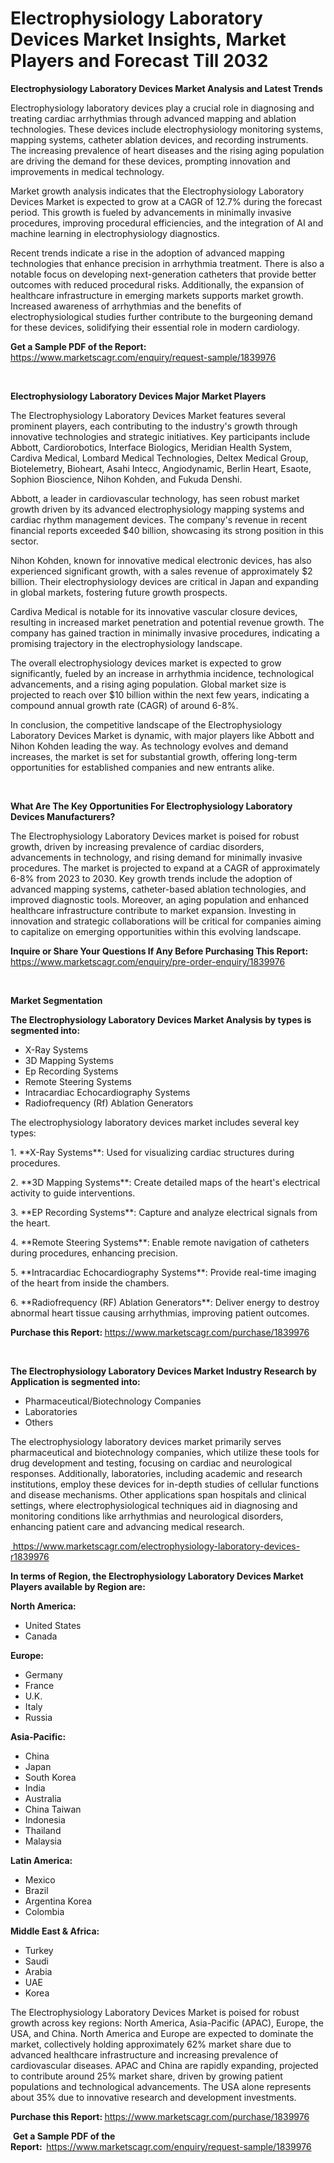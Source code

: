 <p><h1>Electrophysiology Laboratory Devices Market Insights, Market Players and Forecast Till 2032</h1></p><p><strong>Electrophysiology Laboratory Devices Market Analysis and Latest Trends</strong></p>
<p><p>Electrophysiology laboratory devices play a crucial role in diagnosing and treating cardiac arrhythmias through advanced mapping and ablation technologies. These devices include electrophysiology monitoring systems, mapping systems, catheter ablation devices, and recording instruments. The increasing prevalence of heart diseases and the rising aging population are driving the demand for these devices, prompting innovation and improvements in medical technology.</p><p>Market growth analysis indicates that the Electrophysiology Laboratory Devices Market is expected to grow at a CAGR of 12.7% during the forecast period. This growth is fueled by advancements in minimally invasive procedures, improving procedural efficiencies, and the integration of AI and machine learning in electrophysiology diagnostics.</p><p>Recent trends indicate a rise in the adoption of advanced mapping technologies that enhance precision in arrhythmia treatment. There is also a notable focus on developing next-generation catheters that provide better outcomes with reduced procedural risks. Additionally, the expansion of healthcare infrastructure in emerging markets supports market growth. Increased awareness of arrhythmias and the benefits of electrophysiological studies further contribute to the burgeoning demand for these devices, solidifying their essential role in modern cardiology.</p></p>
<p><strong>Get a Sample PDF of the Report:&nbsp;</strong> <a href="https://www.marketscagr.com/enquiry/request-sample/1839976?utm_campaign=3540&utm_medium=2&utm_source=Github&utm_content=ia&utm_term=14042025&utm_id=electrophysiology-laboratory-devices">https://www.marketscagr.com/enquiry/request-sample/1839976</a></p>
<p>&nbsp;</p>
<p><strong>Electrophysiology Laboratory Devices Major Market Players</strong></p>
<p><p>The Electrophysiology Laboratory Devices Market features several prominent players, each contributing to the industry's growth through innovative technologies and strategic initiatives. Key participants include Abbott, Cardiorobotics, Interface Biologics, Meridian Health System, Cardiva Medical, Lombard Medical Technologies, Deltex Medical Group, Biotelemetry, Bioheart, Asahi Intecc, Angiodynamic, Berlin Heart, Esaote, Sophion Bioscience, Nihon Kohden, and Fukuda Denshi.</p><p>Abbott, a leader in cardiovascular technology, has seen robust market growth driven by its advanced electrophysiology mapping systems and cardiac rhythm management devices. The company's revenue in recent financial reports exceeded $40 billion, showcasing its strong position in this sector.</p><p>Nihon Kohden, known for innovative medical electronic devices, has also experienced significant growth, with a sales revenue of approximately $2 billion. Their electrophysiology devices are critical in Japan and expanding in global markets, fostering future growth prospects.</p><p>Cardiva Medical is notable for its innovative vascular closure devices, resulting in increased market penetration and potential revenue growth. The company has gained traction in minimally invasive procedures, indicating a promising trajectory in the electrophysiology landscape.</p><p>The overall electrophysiology devices market is expected to grow significantly, fueled by an increase in arrhythmia incidence, technological advancements, and a rising aging population. Global market size is projected to reach over $10 billion within the next few years, indicating a compound annual growth rate (CAGR) of around 6-8%.</p><p>In conclusion, the competitive landscape of the Electrophysiology Laboratory Devices Market is dynamic, with major players like Abbott and Nihon Kohden leading the way. As technology evolves and demand increases, the market is set for substantial growth, offering long-term opportunities for established companies and new entrants alike.</p></p>
<p>&nbsp;</p>
<p><strong>What Are The Key Opportunities For Electrophysiology Laboratory Devices Manufacturers?</strong></p>
<p><p>The Electrophysiology Laboratory Devices market is poised for robust growth, driven by increasing prevalence of cardiac disorders, advancements in technology, and rising demand for minimally invasive procedures. The market is projected to expand at a CAGR of approximately 6-8% from 2023 to 2030. Key growth trends include the adoption of advanced mapping systems, catheter-based ablation technologies, and improved diagnostic tools. Moreover, an aging population and enhanced healthcare infrastructure contribute to market expansion. Investing in innovation and strategic collaborations will be critical for companies aiming to capitalize on emerging opportunities within this evolving landscape.</p></p>
<p><strong>Inquire or Share Your Questions If Any Before Purchasing This Report:</strong> <a href="https://www.marketscagr.com/enquiry/pre-order-enquiry/1839976?utm_campaign=3540&utm_medium=2&utm_source=Github&utm_content=ia&utm_term=14042025&utm_id=electrophysiology-laboratory-devices">https://www.marketscagr.com/enquiry/pre-order-enquiry/1839976</a></p>
<p>&nbsp;</p>
<p><strong>Market Segmentation</strong></p>
<p><strong>The Electrophysiology Laboratory Devices Market Analysis by types is segmented into:</strong></p>
<p><ul><li>X-Ray Systems</li><li>3D Mapping Systems</li><li>Ep Recording Systems</li><li>Remote Steering Systems</li><li>Intracardiac Echocardiography Systems</li><li>Radiofrequency (Rf) Ablation Generators</li></ul></p>
<p><p>The electrophysiology laboratory devices market includes several key types: </p><p>1. **X-Ray Systems**: Used for visualizing cardiac structures during procedures.</p><p>2. **3D Mapping Systems**: Create detailed maps of the heart's electrical activity to guide interventions.</p><p>3. **EP Recording Systems**: Capture and analyze electrical signals from the heart.</p><p>4. **Remote Steering Systems**: Enable remote navigation of catheters during procedures, enhancing precision.</p><p>5. **Intracardiac Echocardiography Systems**: Provide real-time imaging of the heart from inside the chambers.</p><p>6. **Radiofrequency (RF) Ablation Generators**: Deliver energy to destroy abnormal heart tissue causing arrhythmias, improving patient outcomes.</p></p>
<p><strong>Purchase this Report:&nbsp;</strong><a href="https://www.marketscagr.com/purchase/1839976?utm_campaign=3540&utm_medium=2&utm_source=Github&utm_content=ia&utm_term=14042025&utm_id=electrophysiology-laboratory-devices">https://www.marketscagr.com/purchase/1839976</a></p>
<p>&nbsp;</p>
<p><strong>The Electrophysiology Laboratory Devices Market Industry Research by Application is segmented into:</strong></p>
<p><ul><li>Pharmaceutical/Biotechnology Companies</li><li>Laboratories</li><li>Others</li></ul></p>
<p><p>The electrophysiology laboratory devices market primarily serves pharmaceutical and biotechnology companies, which utilize these tools for drug development and testing, focusing on cardiac and neurological responses. Additionally, laboratories, including academic and research institutions, employ these devices for in-depth studies of cellular functions and disease mechanisms. Other applications span hospitals and clinical settings, where electrophysiological techniques aid in diagnosing and monitoring conditions like arrhythmias and neurological disorders, enhancing patient care and advancing medical research.</p></p>
<p><a href="https://www.marketscagr.com/electrophysiology-laboratory-devices-r1839976?utm_campaign=3540&utm_medium=2&utm_source=Github&utm_content=ia&utm_term=14042025&utm_id=electrophysiology-laboratory-devices">&nbsp;https://www.marketscagr.com/electrophysiology-laboratory-devices-r1839976</a></p>
<p><strong>In terms of Region, the Electrophysiology Laboratory Devices Market Players available by Region are:</strong></p>
<p>
    <p> <strong> North America: </strong>
        <ul>
            <li>United States</li>
            <li>Canada</li>
        </ul>
        </p> 
    <p> <strong> Europe: </strong>
        <ul>
            <li>Germany</li>
            <li>France</li>
            <li>U.K.</li>
            <li>Italy</li>
            <li>Russia</li>
        </ul>
        </p> 
    <p> <strong> Asia-Pacific: </strong>
        <ul>
            <li>China</li>
            <li>Japan</li>
            <li>South Korea</li>
            <li>India</li>
            <li>Australia</li>
            <li>China Taiwan</li>
            <li>Indonesia</li>
            <li>Thailand</li>
            <li>Malaysia</li>
        </ul>
        </p> 
    <p> <strong> Latin America: </strong>
        <ul>
            <li>Mexico</li>
            <li>Brazil</li>
            <li>Argentina Korea</li>
            <li>Colombia</li>
        </ul>
        </p> 
    <p> <strong> Middle East & Africa: </strong>
        <ul>
            <li>Turkey</li>
            <li>Saudi</li>
            <li>Arabia</li>
            <li>UAE</li>
            <li>Korea</li>
        </ul>
    </p>
    </p>
<p><p>The Electrophysiology Laboratory Devices Market is poised for robust growth across key regions: North America, Asia-Pacific (APAC), Europe, the USA, and China. North America and Europe are expected to dominate the market, collectively holding approximately 62% market share due to advanced healthcare infrastructure and increasing prevalence of cardiovascular diseases. APAC and China are rapidly expanding, projected to contribute around 25% market share, driven by growing patient populations and technological advancements. The USA alone represents about 35% due to innovative research and development investments.</p></p>
<p><strong>Purchase this Report: </strong><a href="https://www.marketscagr.com/purchase/1839976?utm_campaign=3540&utm_medium=2&utm_source=Github&utm_content=ia&utm_term=14042025&utm_id=electrophysiology-laboratory-devices">https://www.marketscagr.com/purchase/1839976</a></p>
<p>&nbsp;<strong>Get a Sample PDF of the Report:&nbsp;&nbsp;</strong><a href="https://www.marketscagr.com/enquiry/request-sample/1839976?utm_campaign=3540&utm_medium=2&utm_source=Github&utm_content=ia&utm_term=14042025&utm_id=electrophysiology-laboratory-devices">https://www.marketscagr.com/enquiry/request-sample/1839976</a></p>
<p><strong></strong></p>
<p><p></p><p></p><p></p></p>